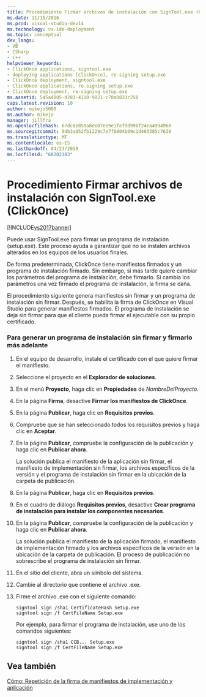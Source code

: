 ```yaml
---
title: Procedimiento Firmar archivos de instalación con SignTool.exe (ClickOnce) | Documentos de Microsoft
ms.date: 11/15/2016
ms.prod: visual-studio-dev14
ms.technology: vs-ide-deployment
ms.topic: conceptual
dev_langs:
- VB
- CSharp
- C++
helpviewer_keywords:
- ClickOnce applications, signtool.exe
- deploying applications [ClickOnce], re-signing setup.exe
- ClickOnce deployment, signtool.exe
- ClickOnce applications, re-signing setup.exe
- ClickOnce deployment, re-signing setup.exe
ms.assetid: 545a4005-d283-4110-9821-c78a9833c250
caps.latest.revision: 10
author: mikejo5000
ms.author: mikejo
manager: jillfra
ms.openlocfilehash: 67dc8e858a8ee87ee9e1fef9d99bf24ea4994960
ms.sourcegitcommit: 94b3a052fb1229c7e7f8804b09c1d403385c7630
ms.translationtype: MT
ms.contentlocale: es-ES
ms.lasthandoff: 04/23/2019
ms.locfileid: "68202183"
---
```

# <a name="how-to-sign-setup-files-with-signtoolexe-clickonce"></a>Procedimiento Firmar archivos de instalación con SignTool.exe (ClickOnce)
[!INCLUDE[vs2017banner](../includes/vs2017banner.md)]

Puede usar SignTool.exe para firmar un programa de instalación (setup.exe). Este proceso ayuda a garantizar que no se instalen archivos alterados en los equipos de los usuarios finales.  
  
 De forma predeterminada, ClickOnce tiene manifiestos firmados y un programa de instalación firmado. Sin embargo, si más tarde quiere cambiar los parámetros del programa de instalación, debe firmarlo. Si cambia los parámetros una vez firmado el programa de instalación, la firma se daña.  
  
 El procedimiento siguiente genera manifiestos sin firmar y un programa de instalación sin firmar. Después, se habilita la firma de ClickOnce en Visual Studio para generar manifiestos firmados. El programa de instalación se deja sin firmar para que el cliente pueda firmar el ejecutable con su propio certificado.  
  
### <a name="to-generate-an-unsigned-setup-program-and-sign-later"></a>Para generar un programa de instalación sin firmar y firmarlo más adelante  
  
1. En el equipo de desarrollo, instale el certificado con el que quiere firmar el manifiesto.  
  
2. Seleccione el proyecto en el **Explorador de soluciones**.  
  
3. En el menú **Proyecto**, haga clic en **Propiedades** de *NombreDelProyecto*.  
  
4. En la página **Firma**, desactive **Firmar los manifiestos de ClickOnce**.  
  
5. En la página **Publicar**, haga clic en **Requisitos previos**.  
  
6. Compruebe que se han seleccionado todos los requisitos previos y haga clic en **Aceptar**.  
  
7. En la página **Publicar**, compruebe la configuración de la publicación y haga clic en **Publicar ahora**.  
  
     La solución publica el manifiesto de la aplicación sin firmar, el manifiesto de implementación sin firmar, los archivos específicos de la versión y el programa de instalación sin firmar en la ubicación de la carpeta de publicación.  
  
8. En la página **Publicar**, haga clic en **Requisitos previos**.  
  
9. En el cuadro de diálogo **Requisitos previos**, desactive **Crear programa de instalación para instalar los componentes necesarios**.  
  
10. En la página **Publicar**, compruebe la configuración de la publicación y haga clic en **Publicar ahora**.  
  
     La solución publica el manifiesto de la aplicación firmado, el manifiesto de implementación firmado y los archivos específicos de la versión en la ubicación de la carpeta de publicación. El proceso de publicación no sobrescribe el programa de instalación sin firmar.  
  
11. En el sitio del cliente, abra un símbolo del sistema.  
  
12. Cambie al directorio que contiene el archivo .exe.  
  
13. Firme el archivo .exe con el siguiente comando:  
  
    ```  
    signtool sign /sha1 CertificateHash Setup.exe  
    signtool sign /f CertFileName Setup.exe  
    ```  
  
     Por ejemplo, para firmar el programa de instalación, use uno de los comandos siguientes:  
  
    ```  
    signtool sign /sha1 CCB... Setup.exe  
    signtool sign /f CertFileName Setup.exe  
    ```  
  
## <a name="see-also"></a>Vea también  
 [Cómo: Repetición de la firma de manifiestos de implementación y aplicación](../deployment/how-to-re-sign-application-and-deployment-manifests.md)
